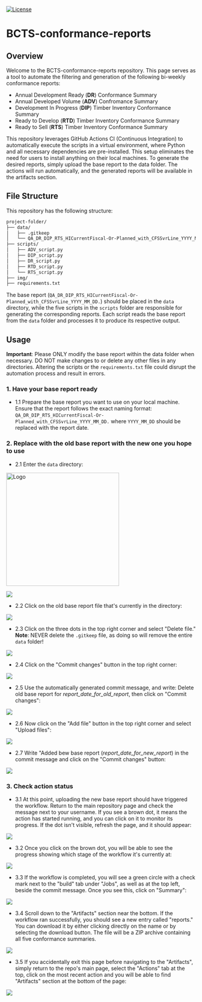 [![License](https://img.shields.io/badge/License-Apache%202.0-blue.svg)](https://opensource.org/licenses/Apache-2.0)

# BCTS-conformance-reports

## Overview

Welcome to the BCTS-conformance-reports repository. This page serves as a tool to automate the filtering and generation of the following bi-weekly conformance reports: 
- Annual Development Ready (**DR**) Conformance Summary
- Annual Developed Volume (**ADV**) Confromance Summary
- Development In Progress (**DIP**) Timber Inventory Conformance Summary
- Ready to Develop (**RTD**) Timber Inventory Conformance Summary
- Ready to Sell (**RTS**) Timber Inventory Conformance Summary

This repository leverages GitHub Actions CI (Continuous Integration) to automatically execute the scripts in a virtual environment, where Python and all necessary dependencies are pre-installed. This setup eliminates the need for users to install anything on their local machines. To generate the desired reports, simply upload the base report to the data folder. The actions will run automatically, and the generated reports will be available in the artifacts section.

## File Structure

This repository has the following structure:

```bash
project-folder/
├── data/
│   ├── .gitkeep
│   └── QA_DR_DIP_RTS_HICurrentFiscal-Or-Planned_with_CFSSvrLine_YYYY_MM_DD.xlsxxlsx                        
├── scripts/                
│   ├── ADV_script.py
│   ├── DIP_script.py
│   ├── DR_script.py
│   ├── RTD_script.py
│   └── RTS_script.py
├── img/
├── requirements.txt 
```

The base report (`QA_DR_DIP_RTS_HICurrentFiscal-Or-Planned_with_CFSSvrLine_YYYY_MM_DD.`) should be placed in the `data` directory, while the five scripts in the `scripts` folder are responsible for generating the corresponding reports. Each script reads the base report from the `data` folder and processes it to produce its respective output.

## Usage 

**Important**: Please ONLY modify the base report within the data folder when necessary. DO NOT make changes to or delete any other files in any directories. Altering the scripts or the `requirements.txt` file could disrupt the automation process and result in errors.

### 1. Have your base report ready 

- 1.1 Prepare the base report you want to use on your local machine. Ensure that the report follows the exact naming format: `QA_DR_DIP_RTS_HICurrentFiscal-Or-Planned_with_CFSSvrLine_YYYY_MM_DD.` where `YYYY_MM_DD` should be replaced with the report date. 

### 2. Replace with the old base report with the new one you hope to use
- 2.1 Enter the `data` directory: 

<img src="img/data_folder.png" alt="Logo" width="300">

![](img/data_folder.png)

- 2.2 Click on the old base report file that's currently in the directory:

![](img/old_base_report.png)

- 2.3 Click on the three dots in the top right corner and select "Delete file." **Note**: NEVER delete the `.gitkeep` file, as doing so will remove the entire `data` folder!

![](img/three_dots.png)

- 2.4 Click on the "Commit changes" button in the top right corner:

![](img/commit_deletion.png)

- 2.5 Use the automatically generated commit message, and write: Delete old base report for *report_date_for_old_report*, then click on "Commit changes":

![](img/commit_message_deletion.png)

- 2.6 Now click on the "Add file" button in the top right corner and select "Upload files":

![](img/upload_new_file.png)

- 2.7 Write "Added bew base report (*report_date_for_new_report*) in the commit message and click on the "Commit changes" button:

![](img/commit_message_upload.png)

### 3. Check action status 

- 3.1 At this point, uploading the new base report should have triggered the workflow. Return to the main repository page and check the message next to your username. If you see a brown dot, it means the action has started running, and you can click on it to monitor its progress. If the dot isn't visible, refresh the page, and it should appear:

![](img/action_running.png)

- 3.2 Once you click on the brown dot, you will be able to see the progress showing which stage of the workflow it's currently at:

![](img/action_progress.png)

- 3.3 If the workflow is completed, you will see a green circle with a check mark next to the "build" tab under "Jobs", as well as at the top left, beside the commit message. Once you see this, click on "Summary":

![](img/action_complete.png)

- 3.4 Scroll down to the "Artifacts" section near the bottom. If the workflow ran successfully, you should see a new entry called "reports." You can download it by either clicking directly on the name or by selecting the download button. The file will be a ZIP archive containing all five conformance summaries.

![](img/save_reports.png)

- 3.5 If you accidentally exit this page before navigating to the "Artifacts", simply return to the repo's main page, select the "Actions" tab at the top, click on the most recent action and you will be able to find "Artifacts" section at the bottom of the page:

![](img/how_to_find_artifacts.png)
